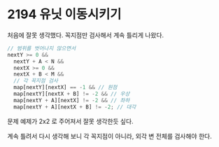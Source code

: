 # 2194 유닛 이동시키기

처음에 잘못 생각했다. 꼭지점만 검사해서 계속 틀리게 나왔다.

```javascript
// 범위를 벗어나지 않으면서
nextY >= 0 &&
  nextY + A < N &&
  nextX >= 0 &&
  nextX + B < M &&
  // 각 꼭지점 검사
  map[nextY][nextX] == -1 && // 원점
  map[nextY][nextX + B] != -2 && // 우상
  map[nextY + A][nextX] != -2 && // 좌하
  map[nextY + A][nextX + B] != -2; // 대각
```

문제 예제가 2x2 로 주어져서 잘못 생각한듯 싶다.

계속 틀려서 다시 생각해 보니 각 꼭지점이 아니라, 외각 변 전체를 검사해야 한다.

```typescript

```
